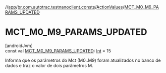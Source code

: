 //[app](../../../index.md)/[br.com.autotrac.testnanoclient.consts](../index.md)/[ActionValues](index.md)/[MCT_M0_M9_PARAMS_UPDATED](-m-c-t_-m0_-m9_-p-a-r-a-m-s_-u-p-d-a-t-e-d.md)

# MCT_M0_M9_PARAMS_UPDATED

[androidJvm]\
const val [MCT_M0_M9_PARAMS_UPDATED](-m-c-t_-m0_-m9_-p-a-r-a-m-s_-u-p-d-a-t-e-d.md): [Int](https://kotlinlang.org/api/latest/jvm/stdlib/kotlin/-int/index.html) = 15

Informa que os parâmetros do Mct (M0..M9) foram atualizados no banco de dados e traz o valor de dois parâmetros M.
